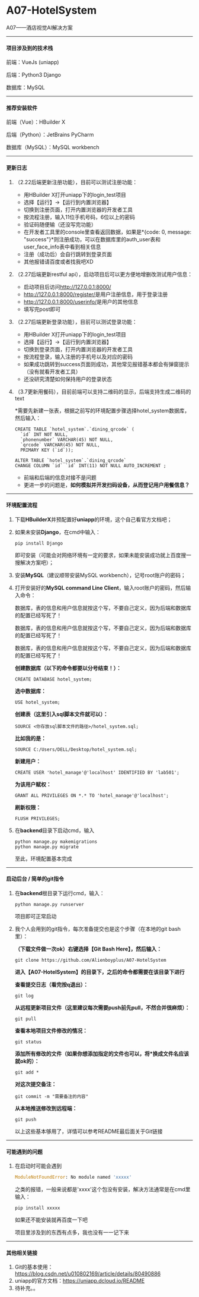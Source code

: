# A07-HotelSystem
A07——酒店视觉AI解决方案

------

#### 项目涉及到的技术栈

前端：VueJs (uniapp)

后端：Python3 Django

数据库：MySQL

-----

#### 推荐安装软件

前端（Vue）：HBuilder X

后端（Python）：JetBrains PyCharm 

数据库（MySQL）：MySQL workbench

---

#### 更新日志

1. （2.22后端更新注册功能），目前可以测试注册功能：
   - 用HBuilder X打开uniapp下的login_test项目
   - 选择【运行】→【运行到内置浏览器】
   - 切换到注册页面，打开内置浏览器的开发者工具
   - 按流程注册，输入11位手机号码，6位以上的密码
   - 验证码随便输（还没写完功能）
   - 在开发者工具里的console里查看返回数据，如果是*{code: 0, message: "success"}*则注册成功，可以在数据库里的auth_user表和user_face_info表中看到相关信息
   - 注册（成功后）会自行跳转到登录页面
   - 其他报错请百度或者找我吧XD
   
2. （2.27后端更新restful api），启动项目后可以更方便地增删改测试用户信息：
   - 启动项目后访问<http://127.0.0.1:8000/>
   - <http://127.0.0.1:8000/register/>是用户注册信息，用于登录注册
   - <http://127.0.0.1:8000/userinfo/>是用户的其他信息
   - 填写完post即可
   
3. （2.27后端更新登录功能），目前可以测试登录功能：
   - 用HBuilder X打开uniapp下的login_test项目
   - 选择【运行】→【运行到内置浏览器】
   - 切换到登录页面，打开内置浏览器的开发者工具
   - 按流程登录，输入注册的手机号以及对应的密码
   - 如果成功跳转到success页面则成功，其他常见报错基本都会有弹窗提示（没有就看开发者工具）
   - 还没研究清楚如何保持用户的登录状态
   
4. （3.7更新用餐码），目前前端可以支持二维码的显示，后端支持生成二维码的text

   *需要先新建一张表，根据之前写的环境配置步骤选择hotel_system数据库，然后输入：

   ```mysql
   CREATE TABLE `hotel_system`.`dining_qrcode` (
     `id` INT NOT NULL,
     `phonenumber` VARCHAR(45) NOT NULL,
     `qrcode` VARCHAR(45) NOT NULL,
     PRIMARY KEY (`id`));
   ```

   ```mysql
   ALTER TABLE `hotel_system`.`dining_qrcode` 
   CHANGE COLUMN `id` `id` INT(11) NOT NULL AUTO_INCREMENT ;
   ```

   * 前端和后端的信息对接不是问题
   * 更进一步的问题是，**如何模拟并开发扫码设备，从而登记用户用餐信息？**

------

#### 环境配置流程

1. 下载**HBuilderX**并预配置好**uniapp**的环境，这个自己看官方文档吧；

2. 如果未安装**Django**，在cmd中输入：

   ```
   pip install Django
   ```

   即可安装（可能会对网络环境有一定的要求，如果未能安装成功就上百度搜一搜解决方案吧）；

3. 安装**MySQL**（建议顺带安装MySQL workbench），记号root账户的密码；

4. 打开安装好的**MySQL command Line Client**，输入root账户的密码，然后输入命令：

   数据库，表的信息和用户信息就按这个写，不要自己定义，因为后端和数据库的配置已经写死了！

   数据库，表的信息和用户信息就按这个写，不要自己定义，因为后端和数据库的配置已经写死了！

   数据库，表的信息和用户信息就按这个写，不要自己定义，因为后端和数据库的配置已经写死了！

   **创建数据库（以下的命令都要以分号结束！）：**

   ```mysql
   CREATE DATABASE hotel_system;
   ```

   **选中数据库：**

   ```mysql
   USE hotel_system;
   ```

   **创建表（这里引入sql脚本文件就可以）：**

   ```MYSQL
   SOURCE <你存放sql脚本文件的路径>/hotel_system.sql;
   ```

   **比如我的是：**

   ```mysql
   SOURCE C:/Users/DELL/Desktop/hotel_system.sql;
   ```

   **新建用户：**

   ```mysql
   CREATE USER 'hotel_manage'@'localhost' IDENTIFIED BY 'lab501';
   ```

   **为该用户赋权：**

   ```mysql
   GRANT ALL PRIVILEGES ON *.* TO 'hotel_manage'@'localhost';
   ```

   **刷新权限：**

   ```mysql
   FLUSH PRIVILEGES;
   ```

5. 在**backend**目录下启动cmd，输入

   ```shell
   python manage.py makemigrations
   python manage.py migrate
   ```
   
   至此，环境配置基本完成

------

#### 启动后台 / 简单的git指令

1. 在**backend**根目录下运行cmd，输入：

   ```shell
   python manage.py runserver
   ```

   项目即可正常启动

2. 我个人会用到的git指令，每次准备提交也是这个步骤（在本地的git bash里）：

   **（下载文件做一次ok）右键选择【Git Bash Here】，然后输入：**

   ```shell
   git clone https://github.com/Alienboyplus/A07-HotelSystem
   ```

   **进入【A07-HotelSystem】的目录下，之后的命令都需要在该目录下进行**

   **查看提交日志（看完按q退出）：**

   ```shell
   git log
   ```

   **从远程更新项目文件（这里建议每次需要push前先pull，不然合并很麻烦）：**

   ```shell
   git pull
   ```

   **查看本地项目文件修改的情况：**

   ```shell
   git status
   ```

   **添加所有修改的文件（如果你想添加指定的文件也可以，将*换成文件名应该就ok的）：**

   ```shell
   git add *
   ```

   **对这次提交备注：**

   ```shell
   git commit -m "需要备注的内容"
   ```

   **从本地推送修改到远程端：**

   ```shell
   git push
   ```

   以上这些基本够用了，详情可以参考README最后面关于Git链接

---

#### 可能遇到的问题

1. 在启动时可能会遇到

   ```python
   ModuleNotFoundError: No module named 'xxxxx'
   ```

   之类的报错，一般来说都是'xxxx'这个包没有安装，解决方法通常是在cmd里输入：

   ```shell
   pip install xxxxx
   ```

   如果还不能安装就再百度一下吧

   项目里涉及到的东西有点多，我也没有一一记下来

----

#### 其他相关链接

1. Git的基本使用：<https://blog.csdn.net/u010802169/article/details/80490886>
2. uniapp的官方文档：<https://uniapp.dcloud.io/README>
3. 待补充。。